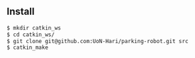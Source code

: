 ## Install
```bash
$ mkdir catkin_ws
$ cd catkin_ws/
$ git clone git@github.com:UoN-Hari/parking-robot.git src
$ catkin_make
```